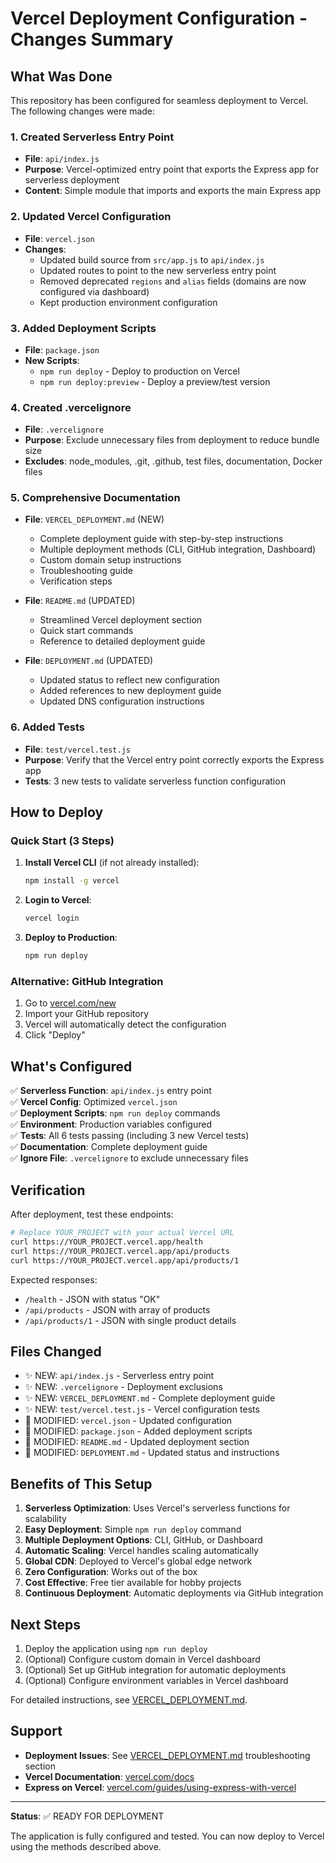 # Vercel Deployment Configuration - Changes Summary

## What Was Done

This repository has been configured for seamless deployment to Vercel. The following changes were made:

### 1. Created Serverless Entry Point
- **File**: `api/index.js`
- **Purpose**: Vercel-optimized entry point that exports the Express app for serverless deployment
- **Content**: Simple module that imports and exports the main Express app

### 2. Updated Vercel Configuration
- **File**: `vercel.json`
- **Changes**:
  - Updated build source from `src/app.js` to `api/index.js`
  - Updated routes to point to the new serverless entry point
  - Removed deprecated `regions` and `alias` fields (domains are now configured via dashboard)
  - Kept production environment configuration

### 3. Added Deployment Scripts
- **File**: `package.json`
- **New Scripts**:
  - `npm run deploy` - Deploy to production on Vercel
  - `npm run deploy:preview` - Deploy a preview/test version

### 4. Created .vercelignore
- **File**: `.vercelignore`
- **Purpose**: Exclude unnecessary files from deployment to reduce bundle size
- **Excludes**: node_modules, .git, .github, test files, documentation, Docker files

### 5. Comprehensive Documentation
- **File**: `VERCEL_DEPLOYMENT.md` (NEW)
  - Complete deployment guide with step-by-step instructions
  - Multiple deployment methods (CLI, GitHub integration, Dashboard)
  - Custom domain setup instructions
  - Troubleshooting guide
  - Verification steps

- **File**: `README.md` (UPDATED)
  - Streamlined Vercel deployment section
  - Quick start commands
  - Reference to detailed deployment guide

- **File**: `DEPLOYMENT.md` (UPDATED)
  - Updated status to reflect new configuration
  - Added references to new deployment guide
  - Updated DNS configuration instructions

### 6. Added Tests
- **File**: `test/vercel.test.js`
- **Purpose**: Verify that the Vercel entry point correctly exports the Express app
- **Tests**: 3 new tests to validate serverless function configuration

## How to Deploy

### Quick Start (3 Steps)

1. **Install Vercel CLI** (if not already installed):
   ```bash
   npm install -g vercel
   ```

2. **Login to Vercel**:
   ```bash
   vercel login
   ```

3. **Deploy to Production**:
   ```bash
   npm run deploy
   ```

### Alternative: GitHub Integration

1. Go to [vercel.com/new](https://vercel.com/new)
2. Import your GitHub repository
3. Vercel will automatically detect the configuration
4. Click "Deploy"

## What's Configured

✅ **Serverless Function**: `api/index.js` entry point  
✅ **Vercel Config**: Optimized `vercel.json`  
✅ **Deployment Scripts**: `npm run deploy` commands  
✅ **Environment**: Production variables configured  
✅ **Tests**: All 6 tests passing (including 3 new Vercel tests)  
✅ **Documentation**: Complete deployment guide  
✅ **Ignore File**: `.vercelignore` to exclude unnecessary files  

## Verification

After deployment, test these endpoints:

```bash
# Replace YOUR_PROJECT with your actual Vercel URL
curl https://YOUR_PROJECT.vercel.app/health
curl https://YOUR_PROJECT.vercel.app/api/products
curl https://YOUR_PROJECT.vercel.app/api/products/1
```

Expected responses:
- `/health` - JSON with status "OK"
- `/api/products` - JSON with array of products
- `/api/products/1` - JSON with single product details

## Files Changed

- ✨ NEW: `api/index.js` - Serverless entry point
- ✨ NEW: `.vercelignore` - Deployment exclusions
- ✨ NEW: `VERCEL_DEPLOYMENT.md` - Complete deployment guide
- ✨ NEW: `test/vercel.test.js` - Vercel configuration tests
- 📝 MODIFIED: `vercel.json` - Updated configuration
- 📝 MODIFIED: `package.json` - Added deployment scripts
- 📝 MODIFIED: `README.md` - Updated deployment section
- 📝 MODIFIED: `DEPLOYMENT.md` - Updated status and instructions

## Benefits of This Setup

1. **Serverless Optimization**: Uses Vercel's serverless functions for scalability
2. **Easy Deployment**: Simple `npm run deploy` command
3. **Multiple Deployment Options**: CLI, GitHub, or Dashboard
4. **Automatic Scaling**: Vercel handles scaling automatically
5. **Global CDN**: Deployed to Vercel's global edge network
6. **Zero Configuration**: Works out of the box
7. **Cost Effective**: Free tier available for hobby projects
8. **Continuous Deployment**: Automatic deployments via GitHub integration

## Next Steps

1. Deploy the application using `npm run deploy`
2. (Optional) Configure custom domain in Vercel dashboard
3. (Optional) Set up GitHub integration for automatic deployments
4. (Optional) Configure environment variables in Vercel dashboard

For detailed instructions, see [VERCEL_DEPLOYMENT.md](VERCEL_DEPLOYMENT.md).

## Support

- **Deployment Issues**: See [VERCEL_DEPLOYMENT.md](VERCEL_DEPLOYMENT.md) troubleshooting section
- **Vercel Documentation**: [vercel.com/docs](https://vercel.com/docs)
- **Express on Vercel**: [vercel.com/guides/using-express-with-vercel](https://vercel.com/guides/using-express-with-vercel)

---

**Status**: ✅ READY FOR DEPLOYMENT

The application is fully configured and tested. You can now deploy to Vercel using the methods described above.
